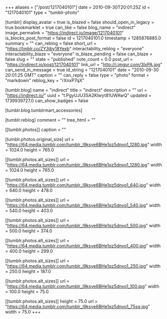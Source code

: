 +++
aliases = ["/post/1217040101"]
date = 2010-09-30T20:01:25Z
id = "1217040101"
type = "tumblr-photo"

[tumblr]
display_avatar = true
is_blazed = false
should_open_in_legacy = true
bookmarklet = true
can_like = false
blog_name = "indirect"
image_permalink = "https://indirect.io/image/1217040101"
is_blocks_post_format = false
id = 1217040101.0
timestamp = 1285876885.0
summary = ""
can_reblog = false
short_url = "https://tmblr.co/ZY3jby18Yexb"
interactability_reblog = "everyone"
interactability_blaze = "everyone"
is_blaze_pending = false
can_blaze = false
slug = ""
state = "published"
note_count = 0.0
post_url = "https://indirect.io/post/1217040101"
link_url = "http://i.imgur.com/3lxPA.jpg"
can_send_in_message = true
id_string = "1217040101"
date = "2010-09-30 20:01:25 GMT"
caption = ""
can_reply = false
type = "photo"
format = "markdown"
reblog_key = "rXnxP7qX"

[tumblr.blog]
name = "indirect"
title = "indirect"
description = ""
url = "https://indirect.io/"
uuid = "t:PgyUJU3SA2Klwyt81UWAwQ"
updated = 1739939727.0
can_show_badges = false

[tumblr.blog.tumblrmart_accessories]

[tumblr.reblog]
comment = ""
tree_html = ""

[[tumblr.photos]]
caption = ""

[tumblr.photos.original_size]
url = "https://64.media.tumblr.com/tumblr_l9ksye6BHe1qz5dnvo1_1280.jpg"
width = 1024.0
height = 765.0

[[tumblr.photos.alt_sizes]]
url = "https://64.media.tumblr.com/tumblr_l9ksye6BHe1qz5dnvo1_1280.jpg"
width = 1024.0
height = 765.0

[[tumblr.photos.alt_sizes]]
url = "https://64.media.tumblr.com/tumblr_l9ksye6BHe1qz5dnvo1_640.jpg"
width = 640.0
height = 478.0

[[tumblr.photos.alt_sizes]]
url = "https://64.media.tumblr.com/tumblr_l9ksye6BHe1qz5dnvo1_540.jpg"
width = 540.0
height = 403.0

[[tumblr.photos.alt_sizes]]
url = "https://64.media.tumblr.com/tumblr_l9ksye6BHe1qz5dnvo1_500.jpg"
width = 500.0
height = 374.0

[[tumblr.photos.alt_sizes]]
url = "https://64.media.tumblr.com/tumblr_l9ksye6BHe1qz5dnvo1_400.jpg"
width = 400.0
height = 299.0

[[tumblr.photos.alt_sizes]]
url = "https://64.media.tumblr.com/tumblr_l9ksye6BHe1qz5dnvo1_250.jpg"
width = 250.0
height = 187.0

[[tumblr.photos.alt_sizes]]
url = "https://64.media.tumblr.com/tumblr_l9ksye6BHe1qz5dnvo1_100.jpg"
width = 100.0
height = 75.0

[[tumblr.photos.alt_sizes]]
height = 75.0
url = "https://64.media.tumblr.com/tumblr_l9ksye6BHe1qz5dnvo1_75sq.jpg"
width = 75.0
+++
